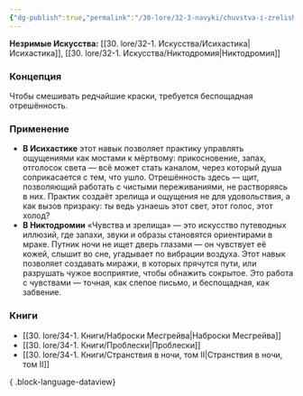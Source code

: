 ```yaml
---
{"dg-publish":true,"permalink":"/30-lore/32-3-navyki/chuvstva-i-zrelishha/","tags":["незримое/навык"]}
---
```


**Незримые Искусства:** [[30. lore/32-1. Искусства/Исихастика\|Исихастика]], [[30. lore/32-1. Искусства/Никтодромия\|Никтодромия]]
### Концепция
Чтобы смешивать редчайшие краски, требуется беспощадная отрешённость.
### Применение
- **В Исихастике** этот навык позволяет практику управлять ощущениями как мостами к мёртвому: прикосновение, запах, отголосок света — всё может стать каналом, через который душа соприкасается с тем, что ушло. Отрешённость здесь — щит, позволяющий работать с чистыми переживаниями, не растворяясь в них. Практик создаёт зрелища и ощущения не для удовольствия, а как вызов призраку: ты ведь узнаешь этот свет, этот голос, этот холод?
- **В Никтодромии** «Чувства и зрелища» — это искусство путеводных иллюзий, где запахи, звуки и образы становятся ориентирами в мраке. Путник ночи не ищет дверь глазами — он чувствует её кожей, слышит во сне, угадывает по вибрации воздуха. Этот навык позволяет создавать миражи, в которых прячутся пути, или разрушать чужое восприятие, чтобы обнажить сокрытое. Это работа с чувствами — точная, как слепое письмо, и беспощадная, как забвение.
### Книги
- [[30. lore/34-1. Книги/Наброски Месгрейва\|Наброски Месгрейва]]
- [[30. lore/34-1. Книги/Проблески\|Проблески]]
- [[30. lore/34-1. Книги/Странствия в ночи, том II\|Странствия в ночи, том II]]

{ .block-language-dataview}
